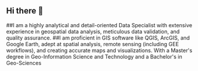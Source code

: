 ## Hi there 👋

##I am a highly analytical and detail-oriented Data Specialist with extensive experience in geospatial data analysis, meticulous data validation, and quality assurance.
##I am proficient in GIS software like QGIS, ArcGIS, and Google Earth, adept at spatial analysis, remote sensing (including GEE workflows), and creating accurate maps and visualizations. With a Master's degree in Geo-Information Science and Technology and a Bachelor's in Geo-Sciences

